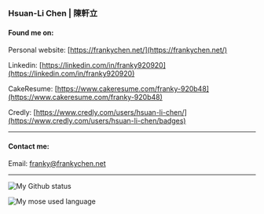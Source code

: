 ### Hsuan-Li Chen | 陳軒立

#### Found me on: 

Personal website: [https://frankychen.net/](https://frankychen.net/)

Linkedin: [https://linkedin.com/in/franky920920](https://linkedin.com/in/franky920920)

CakeResume: [https://www.cakeresume.com/franky-920b48](https://www.cakeresume.com/franky-920b48)

Credly: [https://www.credly.com/users/hsuan-li-chen/](https://www.credly.com/users/hsuan-li-chen/badges)

---
#### Contact me:

Email: [franky@frankychen.net](mailto:franky@frankychen.net)

---
![My Github status](https://github-readme-stats.vercel.app/api?username=franky920920&show_icons=true&count_private=true)

![My mose used language](https://github-readme-stats.vercel.app/api?username=franky920920&show_icons=true&count_private=true)
<!--
**franky920920/franky920920** is a ✨ _special_ ✨ repository because its `README.md` (this file) appears on your GitHub profile.

Here are some ideas to get you started:

- 🔭 I’m currently working on ...
- 🌱 I’m currently learning ...
- 👯 I’m looking to collaborate on ...
- 🤔 I’m looking for help with ...
- 💬 Ask me about ...
- 📫 How to reach me: ...
- 😄 Pronouns: ...
- ⚡ Fun fact: ...
-->
